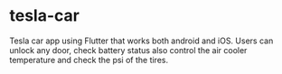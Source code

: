 # tesla-car
Tesla car app using Flutter that works both android and iOS. Users can unlock any door, check battery status also control the air cooler temperature and check the psi of the tires.
